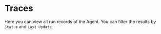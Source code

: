 # Traces

Here you can view all run records of the Agent. You can filter the results by `Status` and `Last Update`.

